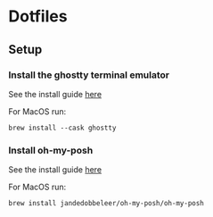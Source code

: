 # Dotfiles

## Setup
### Install the ghostty terminal emulator

See the install guide [here](https://ghostty.org/docs/install/binary)

For MacOS run:
```shell
brew install --cask ghostty
```

### Install oh-my-posh

See the install guide [here](https://ohmyposh.dev/docs/installation/macos)

For MacOS run:
```shell
brew install jandedobbeleer/oh-my-posh/oh-my-posh
```
